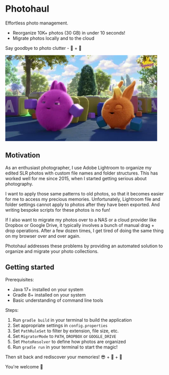 # Photohaul

Effortless photo management.

- Reorganize 10K+ photos (30 GB) in under 10 seconds!
- Migrate photos locally and to the cloud

Say goodbye to photo clutter - 👋 + 🚀

![Sunny Bunny Tidy Up](sunny-bunny-tidy-up.webp)

## Motivation

As an enthusiast photographer, I use Adobe Lightroom to organize my edited
SLR photos with custom file names and folder structures. This has worked
well for me since 2015, when I started getting serious about photography.

I want to apply those same patterns to old photos, so that it becomes
easier for me to access my precious memories. Unfortunately, Lightroom
file and folder settings cannot apply to photos after they have been
exported. And writing bespoke scripts for these photos is no fun!

If I also want to migrate my photos over to a NAS or a cloud provider
like Dropbox or Google Drive, it typically involves a bunch of manual
drag + drop operations. After a few dozen times, I get tired of doing
the same thing on my browser over and over again.

Photohaul addresses these problems by providing an automated solution to
organize and migrate your photo collections.

## Getting started

Prerequisites:

- Java 17+ installed on your system
- Gradle 8+ installed on your system
- Basic understanding of command line tools

Steps:

1. Run `gradle build` in your terminal to build the application
2. Set appropriate settings in `config.properties`
3. Set `PathRuleSet` to filter by extension, file size, etc.
4. Set `MigratorMode` to `PATH`, `DROPBOX` or `GOOGLE_DRIVE`
5. Set `PhotoResolver` to define how photos are organized
6. Run `gradle run` in your terminal to start the magic!

Then sit back and rediscover your memories! 😎 + 🍹 + 🌴

You're welcome 🙏

